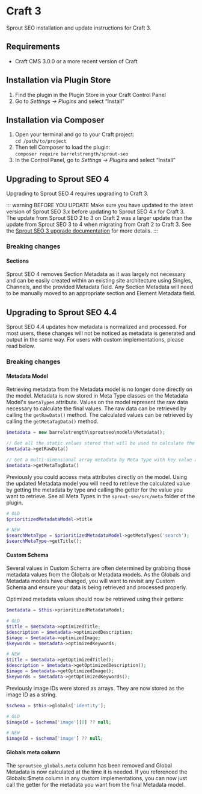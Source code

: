 # Craft 3

Sprout SEO installation and update instructions for Craft 3.

## Requirements

* Craft CMS 3.0.0 or a more recent version of Craft

## Installation via Plugin Store

1. Find the plugin in the Plugin Store in your Craft Control Panel 
2. Go to _Settings → Plugins_ and select “Install”

## Installation via Composer 

1. Open your terminal and go to your Craft project:<br>`cd /path/to/project`
2. Then tell Composer to load the plugin:<br>`composer require barrelstrength/sprout-seo`
3. In the Control Panel, go to _Settings → Plugins_ and select “Install”

## Upgrading to Sprout SEO 4

Upgrading to Sprout SEO 4 requires upgrading to Craft 3.

::: warning BEFORE YOU UPDATE
Make sure you have updated to the latest version of Sprout SEO 3.x before updating to Sprout SEO 4.x for Craft 3. The update from Sprout SEO 2 to 3 on Craft 2 was a larger update than the update from Sprout SEO 3 to 4 when migrating from Craft 2 to Craft 3. See the [Sprout SEO 3 upgrade documentation](./installing-and-updating-craft-2.md#updating-to-sprout-seo-3) for more details.
:::

### Breaking changes

#### Sections

Sprout SEO 4 removes Section Metadata as it was largely not necessary and can be easily created within an existing site architecture using Singles, Channels, and the provided Metadata field. Any Section Metadata will need to be manually moved to an appropriate section and Element Metadata field.

## Upgrading to Sprout SEO 4.4

Sprout SEO 4.4 updates how metadata is normalized and processed. For most users, these changes will not be noticed as metadata is generated and output in the same way. For users with custom implementations, please read below. 

### Breaking changes

#### Metadata Model

Retrieving metadata from the Metadata model is no longer done directly on the model. Metadata is now stored in Meta Type classes on the Metadata Model's `$metaTypes` attribute. Values on the model represent the raw data necessary to calculate the final values. The raw data can be retrieved by calling the `getRawData()` method. The calculated values can be retrieved by calling the `getMetaTagData()` method. 

``` php
$metadata = new barrelstrength\sproutseo\models\Metadata();

// Get all the static values stored that will be used to calculate the final metadata
$metadata->getRawData()

// Get a multi-dimensional array metadata by Meta Type with key value arrays of all calculated metadata
$metadata->getMetaTagData()
```

Previously you could access meta attributes directly on the model. Using the updated Metadata model you will need to retrieve the calculated value by getting the metadata by type and calling the getter for the value you want to retrieve. See all Meta Types in the `sprout-seo/src/meta` folder of the plugin. 

``` php
# OLD
$prioritizedMetadataModel->title

# NEW
$searchMetaType = $prioritizedMetadataModel->getMetaTypes('search');
$searchMetaType->getTitle();
```

#### Custom Schema

Several values in Custom Schema are often determined by grabbing those metadata values from the Globals or Metadata models. As the Globals and Metadata models have changed, you will want to revisit any Custom Schema and ensure your data is being retrieved and processed properly.

Optimized metadata values should now be retrieved using their getters:

```php
$metadata = $this->prioritizedMetadataModel;

# OLD
$title = $metadata->optimizedTitle;
$description = $metadata->optimizedDescription;
$image = $metadata->optimizedImage;
$keywords = $metadata->optimizedKeywords;

# NEW
$title = $metadata->getOptimizedTitle();
$description = $metadata->getOptimizedDescription();
$image = $metadata->getOptimizedImage();
$keywords = $metadata->getOptimizedKeywords();
```

Previously image IDs were stored as arrays. They are now stored as the image ID as a string. 

``` php
$schema = $this->globals['identity'];

# OLD
$imageId = $schema['image'][0] ?? null;

# NEW
$imageId = $schema['image'] ?? null;
```

#### Globals meta column

The `sproutseo_globals.meta` column has been removed and Global Metadata is now calculated at the time it is needed. If you referenced the Globals::$meta column in any custom implementations, you can now just call the getter for the metadata you want from the final Metadata model. 

